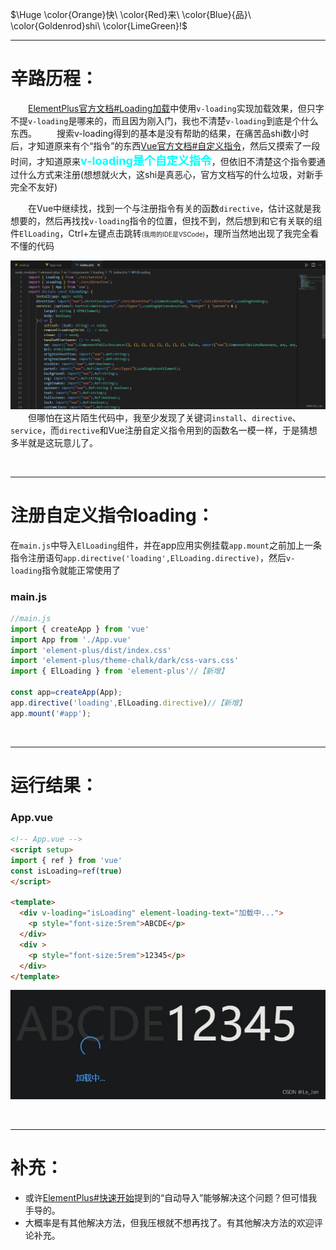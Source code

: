 
$\Huge \color{Orange}快\ \color{Red}来\ \color{Blue}{品}\ \color{Goldenrod}shi\ \color{LimeGreen}!$

***
# 辛路历程：

&emsp;&emsp;[ElementPlus官方文档#Loading加载](https://element-plus.org/zh-CN/component/loading.html)中使用``v-loading``实现加载效果，但只字不提``v-loading``是哪来的，而且因为刚入门，我也不清楚``v-loading``到底是个什么东西。
&emsp;&emsp;搜索v-loading得到的基本是没有帮助的结果，在痛苦品shi数小时后，才知道原来有个“指令”的东西[Vue官方文档#自定义指令](https://cn.vuejs.org/guide/reusability/custom-directives.html)，然后又摸索了一段时间，才知道原来<b><font color=#00FFFF size=4>v-loading是个自定义指令</font></b>，但依旧不清楚这个指令要通过什么方式来注册(想想就火大，这shi是真恶心，官方文档写的什么垃圾，对新手完全不友好)

&emsp;&emsp;在Vue中继续找，找到一个与注册指令有关的函数``directive``，估计这就是我想要的，然后再找找``v-loading``指令的位置，但找不到，然后想到和它有关联的组件``ElLoading``，Ctrl+左键点击跳转<font size=1>(我用的IDE是VSCode)</font>，理所当然地出现了我完全看不懂的代码

![ElLoading组件代码截图](./pict/1.png)
&emsp;&emsp;但哪怕在这片陌生代码中，我至少发现了关键词``install``、``directive``、``service``，而``directive``和Vue注册自定义指令用到的函数名一模一样，于是猜想多半就是这玩意儿了。


<br>

***

# 注册自定义指令loading：

在``main.js``中导入``ElLoading``组件，并在app应用实例挂载``app.mount``之前加上一条指令注册语句``app.directive('loading',ElLoading.directive)``，然后``v-loading``指令就能正常使用了

### main.js
```javascript
//main.js
import { createApp } from 'vue'
import App from './App.vue'
import 'element-plus/dist/index.css'
import 'element-plus/theme-chalk/dark/css-vars.css'
import { ElLoading } from 'element-plus'//【新增】

const app=createApp(App);
app.directive('loading',ElLoading.directive)//【新增】
app.mount('#app');
```



<br>

***

# 运行结果：
### App.vue

```html
<!-- App.vue -->
<script setup>
import { ref } from 'vue'
const isLoading=ref(true)
</script>

<template>
  <div v-loading="isLoading" element-loading-text="加载中...">
    <p style="font-size:5rem">ABCDE</p>
  </div>
  <div >
    <p style="font-size:5rem">12345</p>
  </div>
</template>
```
![运行结果](./pict/2.png)


<br>

***
# 补充：
- 或许[ElementPlus#快速开始](https://element-plus.org/zh-CN/guide/quickstart.html)提到的“自动导入”能够解决这个问题？但可惜我手导的。
- 大概率是有其他解决方法，但我压根就不想再找了。有其他解决方法的欢迎评论补充。

